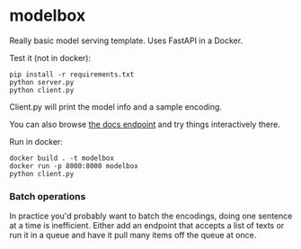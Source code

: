 # modelbox

Really basic model serving template. Uses FastAPI in a Docker.

Test it (not in docker):

```
pip install -r requirements.txt
python server.py
python client.py
```
Client.py will print the model info and a sample encoding. 


You can also browse [the docs endpoint](http://localhost/docs) and try things interactively there.

Run in docker:
```
docker build . -t modelbox
docker run -p 8000:8000 modelbox
python client.py
```

### Batch operations

In practice you'd probably want to batch the encodings, doing one sentence at a time is inefficient. Either
add an endpoint that accepts a list of texts or run it in a queue and have it pull many items off the queue at once.

